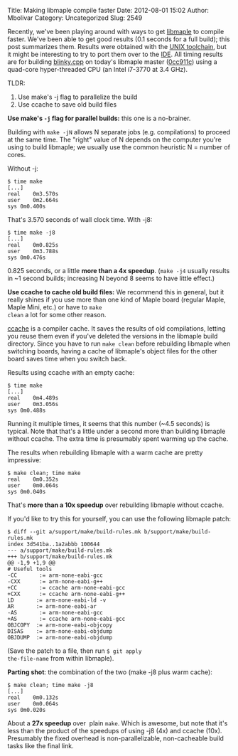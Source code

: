 Title: Making libmaple compile faster
Date: 2012-08-01 15:02
Author: Mbolivar
Category: Uncategorized
Slug: 2549

Recently, we've been playing around with ways to get  <a href="http://leaflabs.com/docs/libmaple.html">libmaple</a> to compile faster. We've been able to get good results (0.1  seconds for a full build); this post summarizes them. Results were obtained with  the <a href="http://leaflabs.com/docs/unix-toolchain.html">UNIX toolchain</a>, but it might be interesting to try to port them over to the <a href="http://leaflabs.com/docs/ide.html">IDE</a>. All timing results are for building <a href="https://github.com/leaflabs/libmaple/blob/0cc911c4aee2f8695f0ee93f2a189b5e0e259fb9/examples/blinky.cpp">blinky.cpp</a> on today's libmaple master (<a href="https://github.com/leaflabs/libmaple/tree/0cc911c4aee2f8695f0ee93f2a189b5e0e259fb9/">0cc911c</a>) using a quad-core hyper-threaded CPU (an Intel i7-3770 at 3.4 GHz).


TLDR:
<ol>
	<li>Use make's -j flag to parallelize the build</li>
	<li>Use ccache to save old build files</li>
</ol>
<!--more--><strong>Use make's <code>-j</code> flag for parallel builds:</strong> this one is a no-brainer.

Building with <code>make -jN</code> allows N separate jobs (e.g.  compilations) to proceed at the same time. The "right" value of N  depends on the computer you're using to build libmaple; we usually use  the common heuristic N = number of cores.

Without -j:

    $ time make
    [...]
    real	0m3.570s
    user	0m2.664s
    sys	0m0.400s

That's 3.570 seconds of wall clock time. With -j8:

    $ time make -j8
    [...]
    real	0m0.825s
    user	0m3.788s
    sys	0m0.476s

0.825 seconds, or a little <strong>more than a 4x speedup</strong>. (<code>make
-j4</code> usually results in ~1 second builds; increasing N beyond 8 seems to
have little effect.)

<strong>Use ccache to cache old build files:</strong> We recommend  this in general, but it really shines if you use more than one kind of  Maple board (regular Maple, Maple Mini, etc.) or have to <code>make clean</code> a lot for some other reason.


<a href="http://ccache.samba.org/">ccache</a> is a compiler cache. It  saves the results of old compilations, letting you reuse them even if  you've deleted the versions in the libmaple build directory. Since you  have to run <code>make clean</code> before rebuilding libmaple when  switching boards, having a cache of libmaple's object files for the  other board saves time when you switch back.


Results using ccache with an empty cache:

    $ time make
    [...]
    real	0m4.489s
    user	0m3.056s
    sys	0m0.488s

Running it multiple times, it seems that this number (~4.5 seconds) is  typical. Note that that's a little under a second more than building  libmaple without ccache. The extra time is presumably spent warming  up the cache.


The results when rebuilding libmaple with a warm cache are pretty impressive:

    $ make clean; time make
    real	0m0.352s
    user	0m0.064s
    sys	0m0.040s

That's <strong>more than a 10x speedup</strong> over rebuilding libmaple
without ccache.

If you'd like to try this for yourself, you can use the following libmaple
patch:

    $ diff --git a/support/make/build-rules.mk b/support/make/build-rules.mk
    index 3d541ba..1a2abbb 100644
    --- a/support/make/build-rules.mk
    +++ b/support/make/build-rules.mk
    @@ -1,9 +1,9 @@
    # Useful tools
    -CC       := arm-none-eabi-gcc
    -CXX      := arm-none-eabi-g++
    +CC       := ccache arm-none-eabi-gcc
    +CXX      := ccache arm-none-eabi-g++
    LD       := arm-none-eabi-ld -v
    AR       := arm-none-eabi-ar
    -AS       := arm-none-eabi-gcc
    +AS       := ccache arm-none-eabi-gcc
    OBJCOPY  := arm-none-eabi-objcopy
    DISAS    := arm-none-eabi-objdump
    OBJDUMP  := arm-none-eabi-objdump

(Save the patch to a file, then run <code>$ git apply the-file-name</code> from
within libmaple).

<strong>Parting shot</strong>: the combination of the two (make -j8 plus warm
cache):

    $ make clean; time make -j8
    [...]
    real	0m0.132s
    user	0m0.064s
    sys	0m0.020s

About a <strong>27x speedup</strong> over  plain <code>make</code>. Which is
awesome, but  note that it's less than the product of the speedups of using -j8
(4x)  and ccache (10x). Presumably the fixed overhead is non-parallelizable,
non-cacheable build tasks like the final link.

